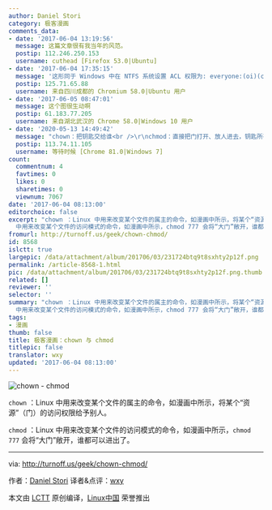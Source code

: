 ```yaml
---
author: Daniel Stori
category: 极客漫画
comments_data:
- date: '2017-06-04 13:19:56'
  message: 这篇文章很有我当年的风范。
  postip: 112.246.250.153
  username: cuthead [Firefox 53.0|Ubuntu]
- date: '2017-06-04 17:35:15'
  message: '这形同于 Windows 中在 NTFS 系统设置 ACL 权限为: everyone:(oi)(ci)(f)'
  postip: 125.71.65.88
  username: 来自四川成都的 Chromium 58.0|Ubuntu 用户
- date: '2017-06-05 08:47:01'
  message: 这个图很生动啊
  postip: 61.183.77.205
  username: 来自湖北武汉的 Chrome 58.0|Windows 10 用户
- date: '2020-05-13 14:49:42'
  message: "chown：把钥匙交给谁<br />\r\nchmod：直接把门打开、放人进去，钥匙所有者不变"
  postip: 113.74.11.105
  username: 等待时候 [Chrome 81.0|Windows 7]
count:
  commentnum: 4
  favtimes: 0
  likes: 0
  sharetimes: 0
  viewnum: 7067
date: '2017-06-04 08:13:00'
editorchoice: false
excerpt: "chown ：Linux 中用来改变某个文件的属主的命令，如漫画中所示，将某个“资源”（门）的访问权限给予别人。\r\n\r\nchmod ：Linux
  中用来改变某个文件的访问模式的命令，如漫画中所示，chmod 777 会将“大门”敞开，谁都可以进出了。"
fromurl: http://turnoff.us/geek/chown-chmod/
id: 8568
islctt: true
largepic: /data/attachment/album/201706/03/231724btq9t8sxhty2p12f.png
permalink: /article-8568-1.html
pic: /data/attachment/album/201706/03/231724btq9t8sxhty2p12f.png.thumb.jpg
related: []
reviewer: ''
selector: ''
summary: "chown ：Linux 中用来改变某个文件的属主的命令，如漫画中所示，将某个“资源”（门）的访问权限给予别人。\r\n\r\nchmod ：Linux
  中用来改变某个文件的访问模式的命令，如漫画中所示，chmod 777 会将“大门”敞开，谁都可以进出了。"
tags:
- 漫画
thumb: false
title: 极客漫画：chown 与 chmod
titlepic: false
translator: wxy
updated: '2017-06-04 08:13:00'
---
```


![chown - chmod](/data/attachment/album/201706/03/231724btq9t8sxhty2p12f.png)


`chown` ：Linux 中用来改变某个文件的属主的命令，如漫画中所示，将某个“资源”（门）的访问权限给予别人。


`chmod` ：Linux 中用来改变某个文件的访问模式的命令，如漫画中所示，`chmod 777` 会将“大门”敞开，谁都可以进出了。




---


via: <http://turnoff.us/geek/chown-chmod/>


作者：[Daniel Stori](http://turnoff.us/about/) 译者&点评：[wxy](https://github.com/wxy)


本文由 [LCTT](https://github.com/LCTT/TranslateProject) 原创编译，[Linux中国](https://linux.cn/) 荣誉推出